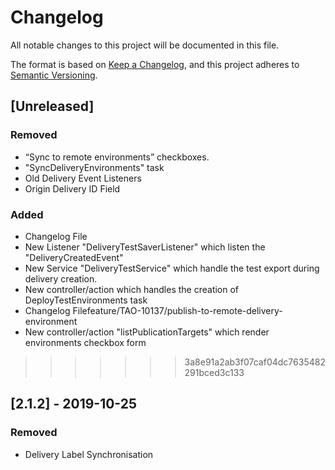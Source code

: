 # Changelog
All notable changes to this project will be documented in this file.

The format is based on [Keep a Changelog](https://keepachangelog.com/en/1.0.0/),
and this project adheres to [Semantic Versioning](https://semver.org/spec/v2.0.0.html).

## [Unreleased]
### Removed
- “Sync to remote environments” checkboxes.
- "SyncDeliveryEnvironments" task
- Old Delivery Event Listeners
- Origin Delivery ID Field
### Added
- Changelog File
- New Listener "DeliveryTestSaverListener" which listen the "DeliveryCreatedEvent"
- New Service "DeliveryTestService" which handle the test export during delivery creation.
- New controller/action which handles the creation of DeployTestEnvironments task 
- Changelog Filefeature/TAO-10137/publish-to-remote-delivery-environment
- New controller/action "listPublicationTargets" which render environments checkbox form

>>>>>>> 3a8e91a2ab3f07caf04dc7635482291bced3c133

## [2.1.2] - 2019-10-25
### Removed
- Delivery Label Synchronisation